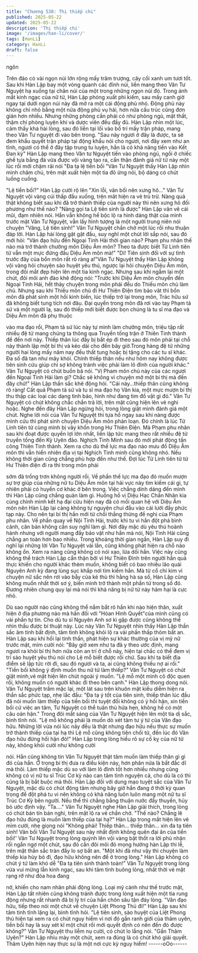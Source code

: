 ```yaml
---
title: "Chương 538: Thị thiếp chi"
published: 2025-05-22
updated: 2025-05-22
description: 'Thị thiếp chi'
image: '/images/han-li/cover/'
tags: [HanLi]
category: HanLi
draft: false
---
```


ngôn

Trên đảo có vài ngọn núi lớn rộng mấy trăm trượng, cây cối xanh
um tươi tốt.
Sau khi Hàn Lập bay một vòng quanh các đỉnh núi, liền mang
theo Văn Tư Nguyệt hạ xuống tại chân núi của một trong những
ngọn núi đó.
Trong ánh mắt kinh ngạc của nữ tử, Hàn Lập phóng xuất phi
kiếm, sau mấy canh giờ ngay tại dưới ngọn núi này đã mở ra một
cái động phủ nhỏ.
Động phủ này không chỉ nhỏ bằng một nửa động phủ vụ hải, hơn
nữa cấu trúc cũng đơn giản hơn nhiều.
Nhưng những phòng cần phải có như phòng ngủ, mật thất, thậm
chí phòng luyện khí và dược viên đều đầy đủ.
Hàn Lập nhìn một lúc, cảm thấy khá hài lòng, sau đó liền tại lối
vào bố trí mấy trận pháp, mang theo Văn Tư nguyệt đi vào bên
trong.
"Sau này ngươi ở đây là được, ta sẽ đem khẩu quyết trận pháp tại
động khẩu nói cho ngươi, nơi đây xem như an tĩnh, ngươi có thể ở
đây tập trung tu luyện, hẳn là có khả năng tiến vào Kết Đan kỳ"
Hàn Lập mang theo Văn tư Nguyệt tiến vào phòng ngủ, ngồi ở
chiếc ghế tựa bằng đá vừa được vội vàng tạo ra, cẩn thận đánh
giá nữ tử này một lúc rồi mới chậm rãi nói
"Đa tạ lệ tiền bối "Văn Tư Nguyệt thấy Hàn Lập nhìn mình chăm
chú, trên mặt xuất hiện một tia đỏ ửng nói, bộ dáng có chút luống
cuống.

"Lệ tiền bối?" Hàn Lập cười rộ lên
"Xin lỗi, vãn bối nên xưng hô..." Văn Tư Nguyệt vội vàng cúi thấp
đầu xuống, trên măt hiện ra vẻ trù trừ.
Nàng quả thật không biết sau khi đã trở thành thiếp của người
này thì nên xưng hô đối phương như thế nào?
"Nàng gọi ta Lệ tiên sinh là được" Hàn Lập vân vê cái mũi, đạm
nhiên nói.
Hắn vẫn không hề bộc lộ ra hình dáng thật của mình trước mặt
Văn Tư Nguyệt, vẫn lấy hình tượng là một người trung niên nói
chuyện
"Vâng, Lệ tiên sinh!" Văn Tư Nguyệt chần chờ một lúc rồi nhu
thuận đáp lời.
Hàn Lập hài lòng gật gật đầu, suy nghĩ một chút lời sắp nói, sau
đó mới hỏi:
"Văn đạo hữu đến Ngoại Tinh Hải thời gian nào? Phạm phu nhân
thế nào mà trở thành chưởng môn Diệu Âm môn? Theo ta được
biết Tử Linh tiên tử vẫn một mực đứng đầu Diệu Âm môn mà!"
"Di! Tiên sinh đối với sự tình trước đây của bổn môn rất rõ ràng
a!"Văn Tư Nguyệt thấy Hàn Lập không vội vàng hỏi chuyện sào
huyệt yêu thú, ngược lại hỏi chuyện Diệu Âm môn, trong đôi mắt
đẹp hiện lên một tia kinh ngạc.
Nhưng sau khi ngẫm lại một chút, đôi môi anh đào khẽ động nói:
"Trước khi Diệu Âm môn chuyển đến Ngoại Tinh Hải, hết thảy
chuyện trong môn phái đều do Thiếu môn chủ làm chủ. Nhưng
sau khi Thiếu môn chủ đi Hư Thiên Điện tìm bảo vât thì bổn môn
đã phát sinh một hồi kinh biến, lúc thiếp trở lại trong môn, Trác
hữu sứ đã không biết tung tích nơi đâu. Đại quyền trong môn đã
rơi vào tay Phạm tả sứ và một người lạ, sau đó thiếp mới biết
được bọn chúng là tu sĩ ma đạo và Diệu Âm môn đã phụ thuộc

vào ma đạo rồi, Phạm tả sứ lúc này tự mình làm chưởng môn,
triệu tập rất nhiều đệ tử mang chúng ta thông qua Truyền tống
trận ở Thiên Tinh thành để đến nơi này. Thiếp thân lúc đấy bị bắt
ép đi theo sau đó môn phái tại chỗ này thành lập một bí thị và kéo
dài cho đến bây giờ.Trong hàng đệ tử những người hai lòng mấy
năm nay đều thất tung hoặc bị tặng cho các tu sĩ khác. Đa số đã
tan như mây khói. Chính thiếp thân nếu như hôm nay không được
tiên sinh cứu giúp chỉ sợ không tránh việc phải làm lô đỉnh của
người khác." Văn Tư Nguyệt có chút buồn bã nói.
"Vị Pham môn chủ này của các ngươi đến Ngoại Tinh Hải làm gì?
Chắc sẽ không vì chuyện mở một bí thị mà đến đây chứ!" Hàn
Lập thần sắc khẽ động hỏi.
"Cái này…thiếp thân cũng không rõ ràng! Cất quá Phạm tả sứ và
tu sĩ ma đạo họ Vân kia, một mực mượn bí thị thu thập các loại
các dạng tình báo, hình như đang tìm đồ vật gì đó." Văn Tư
Nguyệt có chút không chắc chắn trả lời, trên mặt cũng hiện lên vẻ
nghi hoặc.
Nghe đến đây Hàn Lập ngừng hỏi, trong lòng giật mình đánh giá
một chút.
Nghe lời nói của Văn Tư Nguyệt thì tựa hồ ngay sau khi nàng
được mình cứu thì phát sinh chuyện Diệu Âm môn phản loạn.
Đó chính là lúc Tử Linh tiên tử cùng mình bị vây khốn trong Hư
Thiên Điện.
Mà Phạm phu nhân sau khi đoạt được quyền lợi lớn nhất, liền lập
tức mang theo rất nhiều đệ tử truyền tống đến Kỳ Uyên đảo.
Nghịch Tinh Minh sau đó mới phát động tấn công Thiên Tinh
thành.
Xem ra cho dù thế lực ma đạo nào mưu đồ Diệu Âm môn thì vẫn
hiển nhiên địa vị tại Nghịch Tinh minh cũng không nhỏ.
Nếu không thời gian cũng chẳng phù hợp đến như thế.
Đợi lúc Tử Linh tiên tử từ Hư Thiên điện đi ra thì trong môn phái

sớm đã trống trơn không người rồi.
Về phần thế lực ma đạo đó muốn mượn sự trợ giúp của những
nữ tu Diệu Âm môn tại hải vực này tìm kiếm cái gì, tự nhiên phải
có huyền cơ khác ở bên trong.
Việc chẳng dính dáng đến mình thì Hàn Lập cũng chẳng quản
làm gì.
Huống hồ vị Diệu Hạc Chân Nhân kia cùng chính mình kết hạ đại
cừu hiện nay đã có mối quan hệ với Diệu Âm môn nên Hàn Lập
lại càng không tự nguyện chui đầu vào cái lưới đầy phức tạp này.
Cho nên tại bí thị hắn mới từ chối thẳng thừng đề nghị của Phạm
phu nhân.
Về phần quay về Nội Tinh Hải, trước khi tu vi hắn đột phá bình
cảnh, căn bản không cần suy nghĩ làm gì.
Nơi đây mặc dù yêu thú hoành hành nhưng với người mang đầy
bảo vật như hắn mà nói, Nội Tinh Hải cũng chẳng an toàn hơn
bao nhiêu.
Trong khoảng thời gian ngắn, Hàn Lập suy đi nghĩ lại những lời
Văn Tư Nguyệt vài lần, cũng không phát hiện ra chỗ nào không
ổn.
Xem ra nàng cũng không có nói xạo, lừa dối hắn.
Việc này cũng không thể trách Hàn Lập cẩn thận bởi vì Hư Thiên
Đỉnh trên người hắn quả thực khiến cho người khác thèm muốn,
không biết có bao nhiêu lão quái Nguyên Anh kỳ đang lùng sục
khắp nơi tìm kiếm hắn.
Mà từ cổ chí kim vì chuyện nữ sắc nên rơi vào bẫy của kẻ thù thì
hằng hà sa số, Hàn Lập cũng không muốn nhất thời sơ ý, biến
mình trở thành một phần tử trong số đó.
Đương nhiên chung quy lại mà nói thì khả năng bị nữ tử này hãm
hại là cực nhỏ.

Dù sao người nào cũng không thể nắm bắt rõ hắn khi nào hiện
thân, xuất hiện ở địa phương nào mà hắn đối với "Hóan Hình
Quyết"của mình cũng có vài phần tự tin.
Cho dù tu sĩ Nguyên Anh sơ kì gặp được cũng không thể nhìn
thấu được bí thuật này.
Lúc này Văn Tư Nguyệt nhìn thấy Hàn Lập thần sắc âm tình bất
định, tâm tình không khỏi lộ ra vài phần thấp thỏm bất an.
Hàn Lập sau khi hồi lại tinh thần, phát hiện sự khác thường của vị
mỹ nữ trước mặt, mỉm cười nói:
"Bây giờ xem như ta đã y theo ước định, mang ngươi ra khỏi bí thị
hơn nữa còn an trí ở chỗ này, hiện tại chắc có thể đem vị trí sào
huyệt yêu thú nói cho Lệ mỗ biết được rồi chứ. Sau khi ta biết địa
điểm sẽ lập tức rời đi, sau đó ngươi và ta, ai cũng không thiếu nợ
ai rồi."
"Tiền bối không ý định muốn thu nữ tử làm thiếp?" Văn Tư Nguyệt
có chút giật mình,vẻ mặt hiện lên chút ngoài ý muốn.
"Lệ mỗ một mình cô độc quen rồi, không muốn có người khác đi
theo bên cạnh." Hàn Lập thong dong nói.
Văn Tư Nguyệt trầm mặc lại, một lát sau trên khuôn mặt kiều
diễm hiện ra thần sắc phức tạp, nhẹ lắc đầu:
"Đa tạ ý tốt của tiên sinh, thiếp thân lúc đầu đã nói muốn làm thiếp
của tiền bối thì tuyệt đối không có ý hối hận, xin tiền bối cứ việc
an tâm, Tư Nguyệt có thể tuân thủ hứa hẹn, không hề có một câu
oán hận." Trong đôi mắt sáng của Văn Tư Nguyệt hiện lên một tia
dị sắc, bình tĩnh nói.
"Lệ mỗ không phải là muốn dò xét tâm tư ý tứ của Văn đạo hữu.
Những lời vừa nói lúc nãy đều là thật nhưng đạo hữu nếu thực sự
muốn trở thành thiếp của tại hạ thì Lệ mỗ cũng không tiện chối từ,
đến lúc đó Văn đạo hữu đừng hối hận đó!" Hàn Lập trong lòng
hiểu rõ sự cố kỵ của nữ tử này, không khỏi cười như không cười

nói.
Hắn cũng không tin Văn Tư Nguyệt thật tâm muốn làm thiếp thân
gì gì đó của hắn.
Ở trong bí thị đưa ra điều kiện này, hơn phân nửa là bất đắc dĩ
mà thôi.
Làm thiếp mặc dù so với làm lô đỉnh tốt hơn nhiều nhưng cũng
không có vị nữ tu sĩ Trúc Cơ kỳ nào can tâm tình nguyện cả, cho
dù là có thì cũng là bị bắt buộc mà thôi.
Hàn Lập đối với dung mạo tuyệt sắc của Văn Tư Nguyệt, mặc dù
có chút động tâm nhưng bây giờ hắn đang ở thời kỳ quan trọng
để đột phá tu vi nên không có khả năng luôn luôn mang một nữ tu
sĩ Trúc Cơ Kỳ bên người.
Nếu thế thì chẳng bằng thuận nước đẩy thuyền, hủy bỏ ước định
vậy.
"Ta…." Văn Tư Nguyệt nghe Hàn Lập giải thích, trong lòng có
chút bán tín bán nghi, trên mặt lộ ra vẻ chần chờ.
"Thế nào? Chẳng lẽ đạo hữu đúng là muốn làm thiếp của tại hạ?"
Hàn Lập trong mắt hiện lên vẻ mỉm cười, nhẹ giọng nói
"Không phải! Thiếp thân… thiếp thân… xin đa tạ tiên sinh! Vãn bối
Văn Tư Nguyệt sau này nhất định không quên đại ân của tiền bối!'
Văn Tư Nguyệt trong lòng quýnh lên vội vàng bật thốt ra lời phủ
nhận rồi ngẩn ngơ một chút, sau đó cắn đôi môi đỏ mọng hướng
hàn Lập thi lễ, trên mặt thần sắc tràn đầy lo sợ bất an.
"Một khi đã như vậy thì chuyện làm thiếp kia hủy bỏ đi, đạo hữu
không nên để ở trong lòng." Hàn Lập không có chút ý tứ làm khó
dễ
"Đa tạ tiên sinh thành toàn!"
Văn Tư Nguyệt trong lòng vừa vui mừng lẫn kinh ngạc, sau khi
tâm tình buông lỏng, nhất thời vẻ mặt rạng rỡ như đóa hoa đang

nở, khiến cho nam nhân phải động lòng.
Loại mỹ cảnh như thế trước mặt, Hàn Lập tất nhiên cũng không
tránh được trong lòng xuất hiện một tia rung động nhưng rất
nhanh đã bị lý trí của hắn chôn sâu tận đáy lòng.
"Văn đạo hữu, tiếp theo nói một chút về chuyện Liệt Phong Thú
đi!" Hàn Lập sau khi tâm tình tĩnh lặng lại, bình tĩnh hỏi.
"Lệ tiên sinh, sào huyệt của Liệt Phong thú hiện tại xem ra có chút
nguy hiểm vì nơi đó gần ranh giới của thâm uyên, tiền bối hay là
suy xét kĩ một chút rồi mới quyết định có nên đến đó được
không?" Văn Tư Nguyệt thu liễm nụ cười, có chút lo lắng nói.
"Gần Thâm Uyên?" Hàn Lập nhíu mày một chút, xem ra đúng là
có chút khó giải quyết.
Thâm Uyên hiện nay thực sự là một nơi cực kỳ nguy hiểm!
------oOo------
